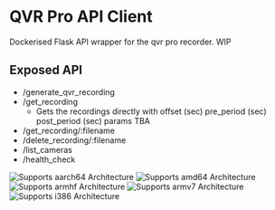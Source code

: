 # QVR Pro API Client

Dockerised Flask API wrapper for the qvr pro recorder. WIP

## Exposed API

- /generate_qvr_recording
- /get_recording
  - Gets the recordings directly with offset (sec) pre_period (sec) post_period (sec) params TBA
- /get_recording/:filename
- /delete_recording/:filename
- /list_cameras
- /health_check

![Supports aarch64 Architecture][aarch64-shield]
![Supports amd64 Architecture][amd64-shield]
![Supports armhf Architecture][armhf-shield]
![Supports armv7 Architecture][armv7-shield]
![Supports i386 Architecture][i386-shield]

[aarch64-shield]: https://img.shields.io/badge/aarch64-yes-green.svg
[amd64-shield]: https://img.shields.io/badge/amd64-yes-green.svg
[armhf-shield]: https://img.shields.io/badge/armhf-yes-green.svg
[armv7-shield]: https://img.shields.io/badge/armv7-yes-green.svg
[i386-shield]: https://img.shields.io/badge/i386-yes-green.svg
